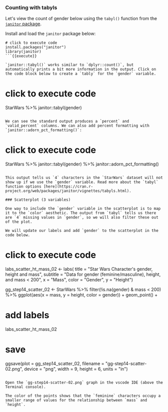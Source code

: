 ### Counting with tabyls

Let's view the count of gender below using the `tabyl()` function from the [`janitor` package](https://sfirke.github.io/janitor/).

Install and load the `janitor` package below: 

```
# click to execute code
install.packages("janitor")
library(janitor)
```{{execute}}

`janitor::tabyl()` works similar to `dplyr::count()`, but automatically prints a bit more information in the output. Click on the code block below to create a `tably` for the `gender` variable.

```
# click to execute code
StarWars %>% 
  janitor::tabyl(gender) 
```{{execute}}

We can see the standard output produces a `percent` and `valid_percent` columns. We can also add percent formatting with `janitor::adorn_pct_formatting()`:

```
# click to execute code
StarWars %>% 
  janitor::tabyl(gender) %>% 
  janitor::adorn_pct_formatting()
```{{execute}}

This output tells us `4` characters in the `StarWars` dataset will not show up if we use the `gender` variable. Read more about the `tabyl` function options [here](https://cran.r-project.org/web/packages/janitor/vignettes/tabyls.html).

### Scatterplot (3 variables)

One way to include the `gender` variable in the scatterplot is to map it to the `color` aesthetic. The output from `tabyl` tells us there are `4` missing values in `gender`, so we will also filter these out of the plot.  

We will update our labels and add `gender` to the scatterplot in the code below.

```
# click to execute code
labs_scatter_ht_mass_02 <- labs(
  title = "Star Wars Character's gender, height and mass", 
  subtitle = "Data for gender (feminine/masculine), height, and mass < 200",
  x = "Mass", 
  color = "Gender",
  y = "Height")

gg_step14_scatter_02 <- StarWars %>% 
  filter(!is.na(gender) & mass < 200) %>% 
  ggplot(aes(x = mass, y = height, color = gender)) + 
  geom_point() +
  # add labels
  labs_scatter_ht_mass_02
# save
ggsave(plot = gg_step14_scatter_02,
        filename = "gg-step14-scatter-02.png",
        device = "png",
        width = 9,
        height = 6,
        units = "in")
```{{execute}}

Open the `gg-step14-scatter-02.png` graph in the vscode IDE (above the Terminal console). 

The color of the points shows that the `feminine` characters occupy a smaller range of values for the relationship between `mass` and `height`.
